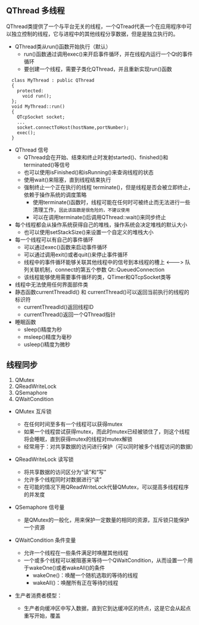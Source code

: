 ## QThread 多线程
QThread类提供了一个与平台无关的线程，一个QTread代表一个在应用程序中可以独立控制的线程，它与进程中的其他线程分享数据，但是是独立执行的。
* QThread类从run()函数开始执行（默认）
  * run()函数通过调用exec()来开启事件循环，并在线程内运行一个Qt的事件循环
  * 要创建一个线程，需要子类化QThread，并且重新实现run()函数
```
  class MyThread : public QThread
  {
    protected:
      void run();
  };
  void MyThread::run()
  {
    QTcpSocket socket;
    ...
    socket.connectToHost(hostName,portNumber);
    exec();
  }
```
* QThread 信号
  * QThread会在开始、结束和终止时发射started()、finished()和terminated()等信号
  * 也可以使用isFinished()和isRunning()来查询线程的状态
  * 使用wait()来阻塞，直到线程结束执行
  * 强制终止一个正在执行的线程 terminate()，但是线程是否会被立即终止，依赖于操作系统的调度策略
    * 使用terminate()函数时，线程可能在任何时可被终止而无法进行一些清理工作，`因此该函数是很危险的，不建议使用`
    * 可以在调用terminate()后调用QThread::wait()来同步终止
* 每个线程都会从操作系统获得自己的堆栈，操作系统会决定堆栈的默认大小
  * 也可以使用setStackSize()来设置一个自定义的堆栈大小
* 每一个线程可以有自己的事件循环
  * 可以通过exec()函数来启动事件循环
  * 可以通过调用exit()或者quit()来停止事件循环
  * 线程中的事件循环能够关联其他线程中的信号到本线程的槽上 <---> 队列关联机制，connect的第五个参数  Qt::QueuedConnection
  * 该线程能够使用需要事件循环的类，QTimer和QTcpSocket类等
* 线程中无法使用任何界面部件类
* 静态函数currentThreadId() 和 currentThread()可以返回当前执行的线程的标识符
  * currentThreadId()返回线程ID
  * currentThread()返回一个QThread指针
* 睡眠函数
  * sleep()精度为秒
  * msleep()精度为毫秒
  * usleep()精度为微秒

## 线程同步
1. QMutex
2. QReadWriteLock
3. QSemaphore
4. QWaitCondition

* QMutex 互斥锁
  * 在任何时间至多有一个线程可以获得mutex
  * 如果一个线程尝试获得mutex，而此时mutex已经被锁住了，则这个线程将会睡眠，直到获得mutex的线程对mutex解锁
  * 经常用于：对共享数据的访问进行保护（可以同时被多个线程访问的数据）
* QReadWriteLock 读写锁
  * 将共享数据的访问区分为“读”和“写”
  * 允许多个线程同时对数据进行“读”
  * 在可能的情况下用QReadWriteLock代替QMutex，可以提高多线程程序的并发度
* QSemaphore 信号量
  * 是QMutex的一般化，用来保护一定数量的相同的资源，互斥锁只能保护一个资源
* QWaitCondition 条件变量
  * 允许一个线程在一些条件满足时唤醒其他线程
  * 一个或多个线程可以被阻塞来等待一个QWaitCondition，从而设置一个用于wakeOne()或者wakeAll()的条件
    *  wakeOne()：唤醒一个随机选取的等待的线程
    * wakeAll()：唤醒所有正在等待的线程

* 生产者消费者模型：
  * 生产者向缓冲区中写入数据，直到它到达缓冲区的终点，这是它会从起点重写开始，覆盖
